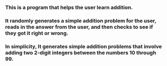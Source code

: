 ### This is a program that helps the user learn addition.
### It randomly generates a simple addition problem for the user, reads in the answer from the user, and then checks to see if they got it right or wrong.
### In simplicity, It generates simple addition problems that involve adding two 2-digit integers between the numbers 10 through 99. 
